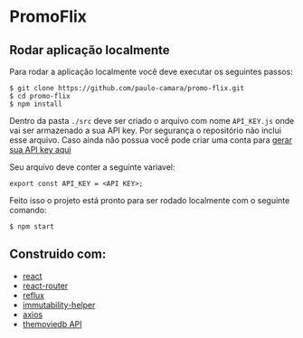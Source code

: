 # PromoFlix

## Rodar aplicação localmente

Para rodar a aplicação localmente você deve executar os seguintes passos:

```
$ git clone https://github.com/paulo-camara/promo-flix.git
$ cd promo-flix
$ npm install
```

Dentro da pasta `./src` deve ser criado o arquivo com nome ```API_KEY.js``` onde vai ser armazenado a sua API key. Por segurança o repositório não inclui esse arquivo. Caso ainda não possua você pode criar uma conta para [gerar sua API key aqui](https://www.themoviedb.org/)

Seu arquivo deve conter a seguinte variavel:

```
export const API_KEY = <API KEY>;
```

Feito isso o projeto está pronto para ser rodado localmente com o seguinte comando:

```
$ npm start
```

## Construido com:

* [react](https://github.com/facebook/react)
* [react-router](https://github.com/ReactTraining/react-router)
* [reflux](https://github.com/reflux/refluxjs)
* [immutability-helper](https://github.com/kolodny/immutability-helper)
* [axios](https://github.com/axios/axios)
* [themoviedb API](https://developers.themoviedb.org/3/getting-started/introduction)
